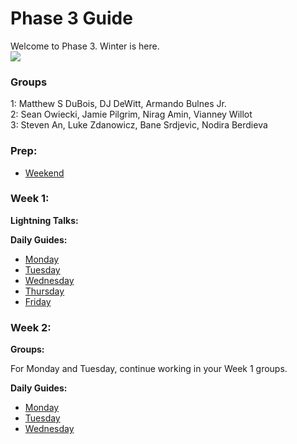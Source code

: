 # Phase 3 Guide

Welcome to Phase 3. Winter is here.  
![](https://38.media.tumblr.com/70ac07bf09b1d02a44c0dffb794113a3/tumblr_mxv5ccm4Gp1save0go1_500.gif)

### Groups

1: Matthew S DuBois, DJ DeWitt, Armando Bulnes Jr.  
2: Sean Owiecki, Jamie Pilgrim, Nirag Amin, Vianney Willot  
3: Steven An, Luke Zdanowicz, Bane Srdjevic, Nodira Berdieva

### Prep:
- [Weekend](phase-3-prep/weekend-prep.md)

### Week 1:

**Lightning Talks:**

**Daily Guides:**

- [Monday](week-1/monday.md)
- [Tuesday](week-1/tuesday.md)
- [Wednesday](week-1/wednesday.md)
- [Thursday](week-1/thursday.md)
- [Friday](week-1/friday.md)

### Week 2:

**Groups:**

For Monday and Tuesday, continue working in your Week 1 groups.

**Daily Guides:**

- [Monday](week-2/monday.md)
- [Tuesday](week-2/tuesday.md)
- [Wednesday](week-2/wednesday.md)
